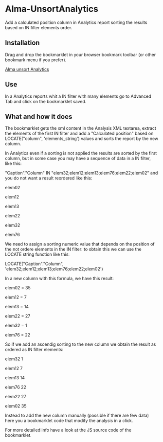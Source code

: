 # Alma-UnsortAnalytics
Add a calculated position column in Analytics report sorting the results based on IN filter elements order.
## Installation
Drag and drop the bookmarklet in your browser bookmark toolbar (or other bookmark menu if you prefer).

[Alma unsort Analytics](https://bediniupi.github.io)

## Use
In a  Analytics reports whit a IN filter with many elements go to Advanced Tab and click on the bookmarklet saved.

## What and how it does
The bookmarklet gets the xml content in the Analysis XML textarea, extract the elements of the first IN filter and add a "Calculated position" based on LOCATE("column", 'elements_string') values and sorts the report by the new column.

In Analytics even if a sorting is not applied the results are sorted by the first column, but in some case you may have a sequence of data in a IN filter, like this:

"Caption"."Column" IN "elem32;elem12;elem13;elem76;elem22;elem02"
and you do not want a result reordered like this:

elem02

elem12

elem13

elem22

elem32

elem76


We need to assign a sorting numeric value that depends on the position of the not ordere elements in the IN filter: to obtain this we can use the LOCATE string function like this:

LOCATE("Caption"."Column", 'elem32;elem12;elem13;elem76;elem22;elem02') 

In a new column with this formula, we have this result:

elem02 =  35

elem12 =  7

elem13 = 14

elem22 = 27

elem32  = 1

elem76  = 22


So if we add an ascendig sorting to the new column we obtain the result as ordered as IN filter elements:

elem32   1

elem12   7

elem13  14

elem76  22

elem22  27

elem02  35


Instead to add the new column manually (possible if there are few data) here you a bookmarklet code that modify the analysis in a click.

For more detailed info have a look at the JS source code of the bookmarklet.
